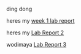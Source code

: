ding dong

heres my [week 1 lab report](https://andrewzpu.github.io/cse15l-lab-reports/week1report.html)

heres my [Lab Report 2](https://andrewzpu.github.io/cse15l-lab-reports/LabReport2.html) 

wodimaya [Lab Report 3](https://andrewzpu.github.io/cse15l-lab-reports/Lab3Report.html) 

